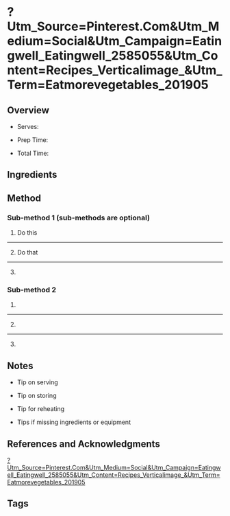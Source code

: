 # ?Utm_Source=Pinterest.Com&Utm_Medium=Social&Utm_Campaign=Eatingwell_Eatingwell_2585055&Utm_Content=Recipes_Verticalimage_&Utm_Term=Eatmorevegetables_201905

## Overview

- Serves:

- Prep Time:

- Total Time:

## Ingredients



## Method

### Sub-method 1 (sub-methods are optional)

1. Do this
---
2. Do that
---
3.

### Sub-method 2

1.
---
2.
---
3.

## Notes

- Tip on serving

- Tip on storing

- Tip for reheating

- Tips if missing ingredients or equipment

## References and Acknowledgments

[?Utm_Source=Pinterest.Com&Utm_Medium=Social&Utm_Campaign=Eatingwell_Eatingwell_2585055&Utm_Content=Recipes_Verticalimage_&Utm_Term=Eatmorevegetables_201905](http://www.eatingwell.com/recipe/266655/loaded-cauliflower-bites/?utm_source=pinterest.com&utm_medium=social&utm_campaign=eatingwell_eatingwell_2585055&utm_content=recipes_verticalimage_&utm_term=EatMoreVegetables_201905)

## Tags


